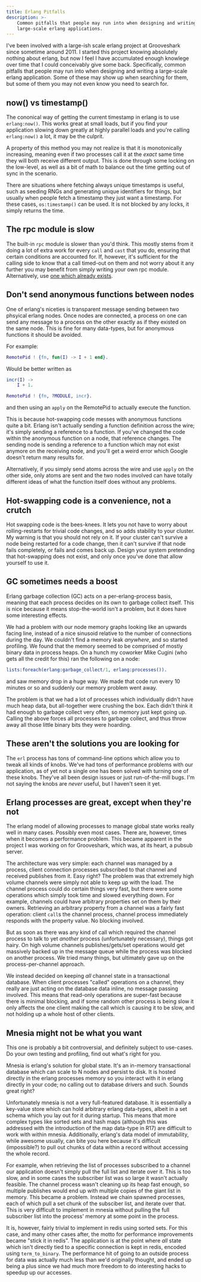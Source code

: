 ```yaml
---
title: Erlang Pitfalls
description: >-
    Common pitfalls that people may run into when designing and writing
    large-scale erlang applications.
---
```


I've been involved with a large-ish scale erlang project at Grooveshark since
sometime around 2011. I started this project knowing absolutely nothing about
erlang, but now I feel I have accumulated enough knowlege over time that I could
conceivably give some back. Specifically, common pitfalls that people may run
into when designing and writing a large-scale erlang application. Some of these
may show up when searching for them, but some of them you may not even know you
need to search for.

## now() vs timestamp()

The cononical way of getting the current timestamp in erlang is to use
`erlang:now()`. This works great at small loads, but if you find your
application slowing down greatly at highly parallel loads and you're calling
`erlang:now()` a lot, it may be the culprit.

A property of this method you may not realize is that it is monotonically
increasing, meaning even if two processes call it at the *exact* same time they
will both receive different output. This is done through some locking on the
low-level, as well as a bit of math to balance out the time getting out of sync
in the scenario.

There are situations where fetching always unique timestamps is useful, such as
seeding RNGs and generating unique identifiers for things, but usually when
people fetch a timestamp they just want a timestamp. For these cases,
`os:timestamp()` can be used. It is not blocked by any locks, it simply returns
the time.

## The rpc module is slow

The built-in `rpc` module is slower than you'd think. This mostly stems from it
doing a lot of extra work for every `call` and `cast` that you do, ensuring that
certain conditions are accounted for. If, however, it's sufficient for the
calling side to know that a call timed-out on them and not worry about it any
further you may benefit from simply writing your own rpc module. Alternatively,
use [one which already exists](https://github.com/cloudant/rexi).

## Don't send anonymous functions between nodes

One of erlang's niceties is transparent message sending between two phsyical
erlang nodes. Once nodes are connected, a process on one can send any message to
a process on the other exactly as if they existed on the same node. This is fine
for many data-types, but for anonymous functions it should be avoided.

For example:

```erlang
RemotePid ! {fn, fun(I) -> I + 1 end}.
```

Would be better written as

```erlang
incr(I) ->
    I + 1.

RemotePid ! {fn, ?MODULE, incr}.
```

and then using an `apply` on the RemotePid to actually execute the function.

This is because hot-swapping code messes with anonymous functions quite a bit.
Erlang isn't actually sending a function definition across the wire; it's simply
sending a reference to a function. If you've changed the code within the
anonymous function on a node, that reference changes. The sending node is
sending a reference to a function which may not exist anymore on the receiving
node, and you'll get a weird error which Google doesn't return many results for.

Alternatively, if you simply send atoms across the wire and use `apply` on the
other side, only atoms are sent and the two nodes involved can have totally
different ideas of what the function itself does without any problems.

## Hot-swapping code is a convenience, not a crutch

Hot swapping code is the bees-knees. It lets you not have to worry about
rolling-restarts for trivial code changes, and so adds stability to your
cluster. My warning is that you should not rely on it. If your cluster can't
survive a node being restarted for a code change, then it can't survive if that
node fails completely, or fails and comes back up. Design your system pretending
that hot-swapping does not exist, and only once you've done that allow yourself
to use it.

## GC sometimes needs a boost

Erlang garbage collection (GC) acts on a per-erlang-process basis, meaning that
each process decides on its own to garbage collect itself. This is nice because
it means stop-the-world isn't a problem, but it does have some interesting
effects.

We had a problem with our node memory graphs looking like an upwards facing
line, instead of a nice sinusoid relative to the number of connections during
the day. We couldn't find a memory leak *anywhere*, and so started profiling. We
found that the memory seemed to be comprised of mostly binary data in process
heaps. On a hunch my coworker Mike Cugini (who gets all the credit for this) ran
the following on a node:

```erlang
lists:foreach(erlang:garbage_collect/1, erlang:processes()).
```

and saw memory drop in a huge way. We made that code run every 10 minutes or so
and suddenly our memory problem went away.

The problem is that we had a lot of processes which individually didn't have
much heap data, but all-together were crushing the box. Each didn't think it had
enough to garbage collect very often, so memory just kept going up. Calling the
above forces all processes to garbage collect, and thus throw away all those
little binary bits they were hoarding.

## These aren't the solutions you are looking for

The `erl` process has tons of command-line options which allow you to tweak all
kinds of knobs. We've had tons of performance problems with our application, as
of yet not a single one has been solved with turning one of these knobs. They've
all been design issues or just run-of-the-mill bugs. I'm not saying the knobs
are *never* useful, but I haven't seen it yet.

## Erlang processes are great, except when they're not

The erlang model of allowing processes to manage global state works really well
in many cases. Possibly even most cases. There are, however, times when it
becomes a performance problem. This became apparent in the project I was working
on for Grooveshark, which was, at its heart, a pubsub server.

The architecture was very simple: each channel was managed by a process, client
connection processes subscribed to that channel and received publishes from it.
Easy right? The problem was that extremely high volume channels were simply not
able to keep up with the load. The channel process could do certain things very
fast, but there were some operations which simply took time and slowed
everything down. For example, channels could have arbitrary properties set on
them by their owners. Retrieving an arbitrary property from a channel was a
fairly fast operation: client `call`s the channel process, channel process
immediately responds with the property value. No blocking involved.

But as soon as there was any kind of call which required the channel process to
talk to yet *another* process (unfortunately necessary), things got hairy. On
high volume channels publishes/gets/set operations would get massively backed up
in the message queue while the process was blocked on another process. We tried
many things, but ultimately gave up on the process-per-channel approach.

We instead decided on keeping *all* channel state in a transactional database.
When client processes "called" operations on a channel, they really are just
acting on the database data inline, no message passing involved. This means that
read-only operations are super-fast because there is minimal blocking, and if
some random other process is being slow it only affects the one client making
the call which is causing it to be slow, and not holding up a whole host of
other clients.

## Mnesia might not be what you want

This one is probably a bit controversial, and definitely subject to use-cases.
Do your own testing and profiling, find out what's right for you.

Mnesia is erlang's solution for global state. It's an in-memory transactional
database which can scale to N nodes and persist to disk. It is hosted
directly in the erlang processes memory so you interact with it in erlang
directly in your code; no calling out to database drivers and such. Sounds great
right?

Unfortunately mnesia is not a very full-featured database. It is essentially a
key-value store which can hold arbitrary erlang data-types, albeit in a set
schema which you lay out for it during startup. This means that more complex
types like sorted sets and hash maps (although this was addressed with the
introduction of the map data-type in R17) are difficult to work with within
mnesia. Additionally, erlang's data model of immutability, while awesome
usually, can bite you here because it's difficult (impossible?) to pull out
chunks of data within a record without accessing the whole record.

For example, when retrieving the list of processes subscribed to a channel our
application doesn't simply pull the full list and iterate over it. This is too
slow, and in some cases the subscriber list was so large it wasn't actually
feasible. The channel process wasn't cleaning up its heap fast enough, so
multiple publishes would end up with multiple copies of the giant list in
memory. This became a problem. Instead we chain spawned processes, each of which
pull a set chunk of the subsciber list, and iterate over that. This is very
difficult to implement in mnesia without pulling the full subscriber list into
the process' memory at some point in the process.

It is, however, fairly trivial to implement in redis using sorted sets. For this
case, and many other cases after, the motto for performance improvements became
"stick it in redis". The application is at the point where *all* state which
isn't directly tied to a specific connection is kept in redis, encoded using
`term_to_binary`. The performance hit of going to an outside process for data
was actually much less than we'd originally thought, and ended up being a plus
since we had much more freedom to do interesting hacks to speedup up our
accesses.
